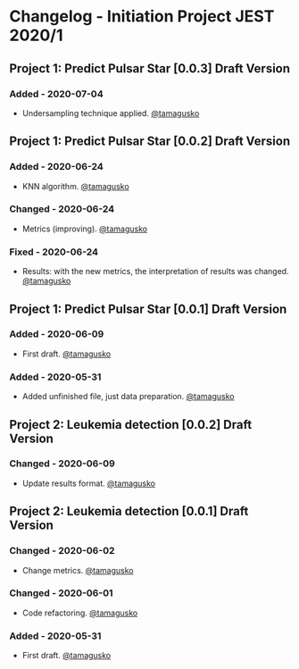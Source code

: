 # Changelog - Initiation Project JEST 2020/1
## Project 1: Predict Pulsar Star [0.0.3] Draft Version
### Added - 2020-07-04
- Undersampling technique applied. [@tamagusko](https://github.com/tamagusko)
## Project 1: Predict Pulsar Star [0.0.2] Draft Version
### Added - 2020-06-24
- KNN algorithm. [@tamagusko](https://github.com/tamagusko)
### Changed - 2020-06-24
- Metrics (improving). [@tamagusko](https://github.com/tamagusko)
### Fixed  - 2020-06-24
- Results: with the new metrics, the interpretation of results was changed. [@tamagusko](https://github.com/tamagusko)
## Project 1: Predict Pulsar Star [0.0.1] Draft Version
### Added - 2020-06-09
- First draft. [@tamagusko](https://github.com/tamagusko)
### Added - 2020-05-31
- Added unfinished file, just data preparation. [@tamagusko](https://github.com/tamagusko)
## Project 2: Leukemia detection [0.0.2] Draft Version
### Changed - 2020-06-09
- Update results format. [@tamagusko](https://github.com/tamagusko)
## Project 2: Leukemia detection [0.0.1] Draft Version
### Changed - 2020-06-02
- Change metrics. [@tamagusko](https://github.com/tamagusko)
### Changed - 2020-06-01
- Code refactoring. [@tamagusko](https://github.com/tamagusko)
### Added - 2020-05-31
- First draft. [@tamagusko](https://github.com/tamagusko)
<!--
### Added
### Changed
### Fixed
### Removed
-->
